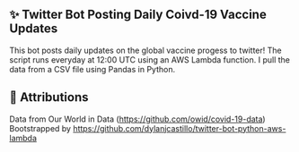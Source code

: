 ## ✨ Twitter Bot Posting Daily Coivd-19 Vaccine Updates
This bot posts daily updates on the global vaccine progess to twitter!
The script runs everyday at 12:00 UTC using an AWS Lambda function. I pull the data from a CSV file using Pandas in Python.  
## 👏 Attributions
Data from Our World in Data (https://github.com/owid/covid-19-data)
Bootstrapped by https://github.com/dylanjcastillo/twitter-bot-python-aws-lambda
